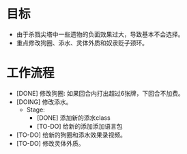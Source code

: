 # 目标
- 由于杀戮尖塔中一些遗物的负面效果过大，导致基本不会选择。
- 重点修改狗圈、添水、灵体外质和奴隶贬子颈环。

# 工作流程
- [DONE] 修改狗圈: 如果回合内打出超过6张牌，下回合不加费。
- [DOING] 修改添水。
	- Stage:
		- [DONE] 添加新的添水class
		- [TO-DO] 给新的添加添加语言包
- [TO-DO] 给新的狗圈和添水效果录视频。
- [TO-DO] 修改灵体外质。